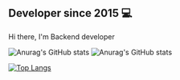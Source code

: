 ## Developer since 2015 💻

Hi there, I'm Backend developer

![Anurag's GitHub stats](https://github-readme-stats.vercel.app/api?username=maccuci&theme=tokyonight&show_icons=true)
![Anurag's GitHub stats](https://github-readme-stats.vercel.app/api?username=maccuci&theme=tokyonight&hide=contribs,prs)

[![Top Langs](https://github-readme-stats.vercel.app/api/top-langs/?username=maccuci&layout=compact)](https://github.com/anuraghazra/github-readme-stats)
